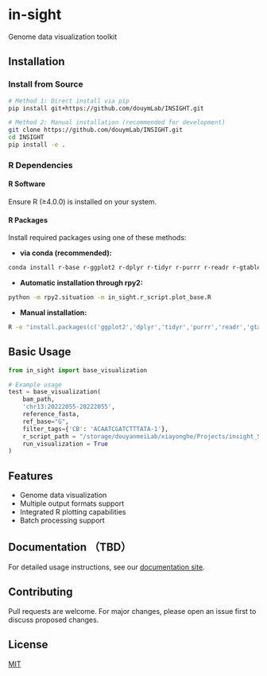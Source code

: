 # in-sight
Genome data visualization toolkit

## Installation

### Install from Source

```bash
# Method 1: Direct install via pip
pip install git+https://github.com/douymLab/INSIGHT.git
```

```bash
# Method 2: Manual installation (recommended for development)
git clone https://github.com/douymLab/INSIGHT.git
cd INSIGHT
pip install -e .
```

### R Dependencies

#### R Software
Ensure R (≥4.0.0) is installed on your system.

#### R Packages
Install required packages using one of these methods:

* **via conda (recommended):**
```bash
conda install r-base r-ggplot2 r-dplyr r-tidyr r-purrr r-readr r-gtable
```

* **Automatic installation through rpy2:**
```bash
python -m rpy2.situation -m in_sight.r_script.plot_base.R
```

* **Manual installation:**
```bash
R -e "install.packages(c('ggplot2','dplyr','tidyr','purrr','readr','gtable'))"
```

## Basic Usage
```python
from in_sight import base_visualization

# Example usage
test = base_visualization(
    bam_path,
    'chr13:20222055-20222055',
    reference_fasta,
    ref_base="G",
    filter_tags={'CB': 'ACAATCGATCTTTATA-1'},
    r_script_path = "/storage/douyanmeiLab/xiayonghe/Projects/insight_SNP/in_sight/in_sight/r_script/plot_base.R",
    run_visualization = True
)
```

## Features
- Genome data visualization
- Multiple output formats support
- Integrated R plotting capabilities
- Batch processing support

## Documentation （TBD）
For detailed usage instructions, see our [documentation site](https://in-sight.readthedocs.io).

## Contributing
Pull requests are welcome. For major changes, please open an issue first to discuss proposed changes.

## License
[MIT](https://choosealicense.com/licenses/mit/)
